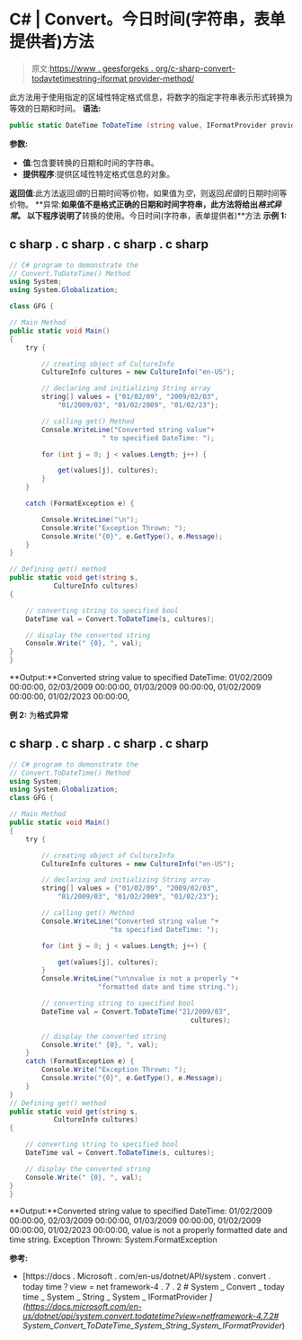# C# | Convert。今日时间(字符串，表单提供者)方法

> 原文:[https://www . geesforgeks . org/c-sharp-convert-todaytetimestring-iformat provider-method/](https://www.geeksforgeeks.org/c-sharp-convert-todatetimestring-iformatprovider-method/)

此方法用于使用指定的区域性特定格式信息，将数字的指定字符串表示形式转换为等效的日期和时间。
**语法:**

```cs
public static DateTime ToDateTime (string value, IFormatProvider provider);
```

**参数:**

*   **值**:包含要转换的日期和时间的字符串。
*   **提供程序**:提供区域性特定格式信息的对象。

**返回值**:此方法返回*值*的日期时间等价物，如果值为*空*，则返回*民值*的日期时间等价物。
**异常:**如果值不是格式正确的日期和时间字符串，此方法将给出*格式异常*。
以下程序说明了**转换的使用。今日时间(字符串，表单提供者)**方法
**示例 1:**

## c sharp . c sharp . c sharp . c sharp

```cs
// C# program to demonstrate the
// Convert.ToDateTime() Method
using System;
using System.Globalization;

class GFG {

// Main Method
public static void Main()
{
    try {

        // creating object of CultureInfo
        CultureInfo cultures = new CultureInfo("en-US");

        // declaring and initializing String array
        string[] values = {"01/02/09", "2009/02/03",
            "01/2009/03", "01/02/2009", "01/02/23"};

        // calling get() Method
        Console.WriteLine("Converted string value"+
                       " to specified DateTime: ");

        for (int j = 0; j < values.Length; j++) {

            get(values[j], cultures);
        }
    }

    catch (FormatException e) {

        Console.WriteLine("\n");
        Console.Write("Exception Thrown: ");
        Console.Write("{0}", e.GetType(), e.Message);
    }
}

// Defining get() method
public static void get(string s,
           CultureInfo cultures)
{

    // converting string to specified bool
    DateTime val = Convert.ToDateTime(s, cultures);

    // display the converted string
    Console.Write(" {0}, ", val);
}
}
```

**Output:**Converted string value to specified DateTime: 01/02/2009 00:00:00, 02/03/2009 00:00:00, 01/03/2009 00:00:00, 01/02/2009 00:00:00, 01/02/2023 00:00:00,  

**例 2:** 为**格式异常**

## c sharp . c sharp . c sharp . c sharp

```cs
// C# program to demonstrate the
// Convert.ToDateTime() Method
using System;
using System.Globalization;
class GFG {

// Main Method
public static void Main()
{
    try {

        // creating object of CultureInfo
        CultureInfo cultures = new CultureInfo("en-US");

        // declaring and initializing String array
        string[] values = {"01/02/09", "2009/02/03",
            "01/2009/03", "01/02/2009", "01/02/23"};

        // calling get() Method
        Console.WriteLine("Converted string value "+
                         "to specified DateTime: ");

        for (int j = 0; j < values.Length; j++) {

            get(values[j], cultures);
        }
        Console.WriteLine("\n\nvalue is not a properly "+
                      "formatted date and time string.");

        // converting string to specified bool
        DateTime val = Convert.ToDateTime("21/2009/03",
                                             cultures);

        // display the converted string
        Console.Write(" {0}, ", val);
    }
    catch (FormatException e) {
        Console.Write("Exception Thrown: ");
        Console.Write("{0}", e.GetType(), e.Message);
    }
}
// Defining get() method
public static void get(string s,
           CultureInfo cultures)
{

    // converting string to specified bool
    DateTime val = Convert.ToDateTime(s, cultures);

    // display the converted string
    Console.Write(" {0}, ", val);
}
}
```

**Output:**Converted string value to specified DateTime: 01/02/2009 00:00:00, 02/03/2009 00:00:00, 01/03/2009 00:00:00, 01/02/2009 00:00:00, 01/02/2023 00:00:00, value is not a properly formatted date and time string. Exception Thrown: System.FormatException  

**参考:**

*   [https://docs . Microsoft . com/en-us/dotnet/API/system . convert . today time？view = net framework-4 . 7 . 2 # System _ Convert _ today time _ System _ String _ System _ IFormatProvider _](https://docs.microsoft.com/en-us/dotnet/api/system.convert.todatetime?view=netframework-4.7.2# System_Convert_ToDateTime_System_String_System_IFormatProvider_)